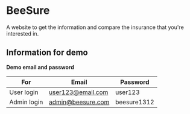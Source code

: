 # BeeSure
A website to get the information and compare the insurance that you're interested in.

## Information for demo
**Demo email and password**

| For | Email | Password |
|----|----|----|
| User login | user123@email.com | user123 |
| Admin login | admin@beesure.com | beesure1312 |
